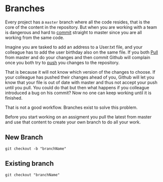 # Branches

Every project has a `master` branch where all the code resides, that is the core of the content in the repository. But when you are working with a team is dangerous and hard to [commit]() straight to master since you are all working from the same code.

Imagine you are tasked to add an address to a User.txt file, and your colleague has to add the user birthday also on the same file. If you both [Pull]() from master and do your changes and then commit Github will complain once you both try to [push]() you changes to the repository.

That is because it will not know which version of the changes to choose. If your colleague has pushed their changes ahead of you, Github will let you know that your file is out of date with master and thus not accept your push until you pull. You could do that but then what happens if you colleague introduced a bug on his commit? Now no one can keep working until it is finished.

That is not a good workflow. Branches exist to solve this problem.

Before you start working on an assigment you pull the latest from master and use that content to create your own branch to do all your work.

## New Branch

`git checkout -b "branchName"`

## Existing branch

`git checkout "branchName"`
